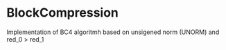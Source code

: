 # BlockCompression

Implementation of BC4 algoritmh based on unsigened norm (UNORM) and red_0 > red_1 
